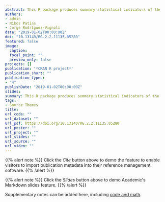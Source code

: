 ```yaml
---
abstract: This R package produces summary statistical indicators of the impact of migration on the socio-demographic composition of an area. Three measures can be used: ratios, percentages and the Duncan index of dissimilarity. The input data files are assumed to be in an origin-destination matrix format, with each cell representing a flow count between an origin and a destination area. Columns are expected to represent origins, and rows are expected to represent destinations. The first row and column are assumed to contain labels for each area. See Rodríguez-Vignoli and Rowe (2018) for technical details.
authors:
- admin
- Nikos Patias
- Jorge Rodríguez-Vignoli
date: "2019-01-02T00:00:00Z"
doi: "10.13140/RG.2.2.11135.05280"
featured: false
image:
  caption: 
  focal_point: ""
  preview_only: false
projects: []
publication: '*CRAN R project*'
publication_short: ""
publication_types:
- "4"
publishDate: "2019-01-02T00:00:00Z"
slides: 
summary: This R package produces summary statistical indicators of the impact of migration on the socio-demographic composition of an area. Three measures can be used: ratios, percentages and the Duncan index of dissimilarity.
tags:
- Source Themes
title: 
url_code: ""
url_dataset: ""
url_pdf: https://doi.org/10.13140/RG.2.2.11135.05280
url_poster: ""
url_project: ""
url_slides: ""
url_source: ""
url_video: ""
---
```


{{% alert note %}}
Click the *Cite* button above to demo the feature to enable visitors to import publication metadata into their reference management software.
{{% /alert %}}

{{% alert note %}}
Click the *Slides* button above to demo Academic's Markdown slides feature.
{{% /alert %}}

Supplementary notes can be added here, including [code and math](https://sourcethemes.com/academic/docs/writing-markdown-latex/).
